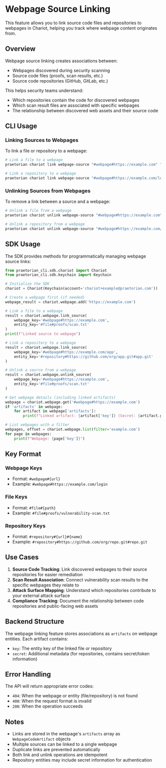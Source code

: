 # Webpage Source Linking

This feature allows you to link source code files and repositories to webpages in Chariot, helping you track where webpage content originates from.

## Overview

Webpage source linking creates associations between:
- Webpages discovered during security scanning
- Source code files (proofs, scan results, etc.)
- Source code repositories (GitHub, GitLab, etc.)

This helps security teams understand:
- Which repositories contain the code for discovered webpages
- Which scan result files are associated with specific webpages
- The relationship between discovered web assets and their source code

## CLI Usage

### Linking Sources to Webpages

To link a file or repository to a webpage:

```bash
# Link a file to a webpage
praetorian chariot link webpage-source "#webpage#https://example.com" "#file#proofs/scan.txt"

# Link a repository to a webpage
praetorian chariot link webpage-source "#webpage#https://example.com/login" "#repository#https://github.com/org/repo.git#repo.git"
```

### Unlinking Sources from Webpages

To remove a link between a source and a webpage:

```bash
# Unlink a file from a webpage
praetorian chariot unlink webpage-source "#webpage#https://example.com" "#file#proofs/scan.txt"

# Unlink a repository from a webpage
praetorian chariot unlink webpage-source "#webpage#https://example.com/login" "#repository#https://github.com/org/repo.git#repo.git"
```

## SDK Usage

The SDK provides methods for programmatically managing webpage source links:

```python
from praetorian_cli.sdk.chariot import Chariot
from praetorian_cli.sdk.keychain import Keychain

# Initialize the SDK
chariot = Chariot(Keychain(account='chariot+example@praetorian.com'))

# Create a webpage first (if needed)
webpage_result = chariot.webpage.add('https://example.com')

# Link a file to a webpage
result = chariot.webpage.link_source(
    webpage_key='#webpage#https://example.com',
    entity_key='#file#proofs/scan.txt'
)
print(f"Linked source to webpage")

# Link a repository to a webpage
result = chariot.webpage.link_source(
    webpage_key='#webpage#https://example.com/app',
    entity_key='#repository#https://github.com/org/app.git#app.git'
)

# Unlink a source from a webpage
result = chariot.webpage.unlink_source(
    webpage_key='#webpage#https://example.com',
    entity_key='#file#proofs/scan.txt'
)

# Get webpage details (including linked artifacts)
webpage = chariot.webpage.get('#webpage#https://example.com')
if 'artifacts' in webpage:
    for artifact in webpage['artifacts']:
        print(f"Linked artifact: {artifact['key']} (Secret: {artifact.get('secret', 'N/A')})")

# List webpages with a filter
webpages, offset = chariot.webpage.list(filter='example.com')
for page in webpages:
    print(f"Webpage: {page['key']}")
```

## Key Format

### Webpage Keys
- Format: `#webpage#{url}`
- Example: `#webpage#https://example.com/login`

### File Keys
- Format: `#file#{path}`
- Example: `#file#proofs/vulnerability-scan.txt`

### Repository Keys
- Format: `#repository#{url}#{name}`
- Example: `#repository#https://github.com/org/repo.git#repo.git`

## Use Cases

1. **Source Code Tracking**: Link discovered webpages to their source repositories for easier remediation
2. **Scan Result Association**: Connect vulnerability scan results to the specific webpages they relate to
3. **Attack Surface Mapping**: Understand which repositories contribute to your external attack surface
4. **Compliance Tracking**: Document the relationship between code repositories and public-facing web assets

## Backend Structure

The webpage linking feature stores associations as `artifacts` on webpage entities. Each artifact contains:

- `key`: The entity key of the linked file or repository
- `secret`: Additional metadata (for repositories, contains secret/token information)

## Error Handling

The API will return appropriate error codes:
- `404`: When the webpage or entity (file/repository) is not found
- `400`: When the request format is invalid
- `200`: When the operation succeeds

## Notes

- Links are stored in the webpage's `artifacts` array as `WebpageCodeArtifact` objects
- Multiple sources can be linked to a single webpage
- Duplicate links are prevented automatically
- Both link and unlink operations are idempotent
- Repository entities may include secret information for authentication